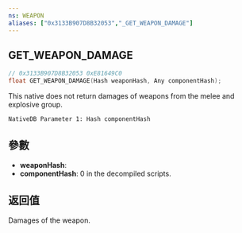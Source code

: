 ```yaml
---
ns: WEAPON
aliases: ["0x3133B907D8B32053","_GET_WEAPON_DAMAGE"]
---
```

## GET_WEAPON_DAMAGE

```c
// 0x3133B907D8B32053 0xE81649C0
float GET_WEAPON_DAMAGE(Hash weaponHash, Any componentHash);
```

This native does not return damages of weapons from the melee and explosive group.

```
NativeDB Parameter 1: Hash componentHash
```

## 參數
* **weaponHash**: 
* **componentHash**: 0 in the decompiled scripts.

## 返回值
Damages of the weapon.